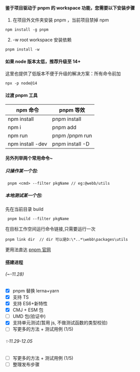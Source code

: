 #### 鉴于项目驱动于 pnpm 的 workspace 功能，您需要以下安装步骤

1. 在项目外文件夹安装 pnpm ，当前项目禁掉 npm

```
npm install -g pnpm
```

2. -w root workspace 安装依赖

```
pnpm install -w
```

#### 如果 node 版本太低，推荐升级至 14+

这里也提供了低版本不便于升级的解决方案：所有命令前加

```
npx -p node@14
```

#### 过渡 pnpm 工具

| npm 命令         | pnpm 等效                 |
| ---------------- | ------------------------- |
| npm install      | pnpm install              |
| npm i <pkg>      | pnpm add <pkg>            |
| npm run <cmd>    | pnpm <cmd>/pnpm run <cmd> |
| npm install -dev | pnpm install -D           |

#### 另外列举两个常用命令~

##### 只操作某一个包:

```
 pnpm <cmd> --filter pkgName // eg:@webb/utils
```

##### 本地测试某一个包:

先在当前目录 build

```
 pnpm build --filter pkgName
```

在目标工作空间运行命令链接,只需要运行一次

```
pnpm link dir  // dir 可以是D:\*..*\webb\packages\utils
```

更用法直达 [pnpm 官网](https://pnpm.io/cli/add)

#### 搭建进程

###### (~-11.28)

- [x] pnpm 替换 lerna+yarn
- [x] 支持 TS
- [x] 支持 ES6+新特性
- [x] CMJ + ESM 包
- [ ] UMD 包(验证中)
- [x] 支持单元测试(暂用 js, 不做测试函数的类型校验)
- [ ] 写更多的方法 + 测试用例 (1/5)

###### ✨11.29-12.05

- [ ] 写更多的方法 + 测试用例 (1/5)
- [ ] 整理发布步骤
